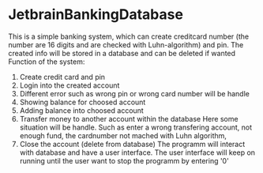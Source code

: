# JetbrainBankingDatabase
This is a simple banking system, which can create creditcard number (the number are 16 digits and are checked with Luhn-algorithm) and pin. The created info will be stored in a database and can be deleted if wanted
Function of the system:
1) Create credit card and pin
2) Login into the created account
3) Different error such as wrong pin or wrong card number will be handle
4) Showing balance for choosed account
5) Adding balance into choosed account
6) Transfer money to another account within the database
  Here some situation will be handle. Such as enter a wrong transfering account, not enough fund, the cardnumber not mached with Luhn algorithm, 
8) Close the account (delete from database)
The programm will interact with database and have a user interface. The user interface will keep on running until the user want to stop the programm by entering '0'
